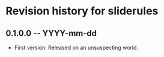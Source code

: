 # Revision history for sliderules

## 0.1.0.0 -- YYYY-mm-dd

* First version. Released on an unsuspecting world.

